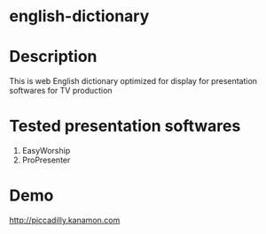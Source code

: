 # english-dictionary

# Description
This is web English dictionary optimized for display for presentation softwares for TV production

# Tested presentation softwares
1. EasyWorship <br />
2. ProPresenter

# Demo
http://piccadilly.kanamon.com
